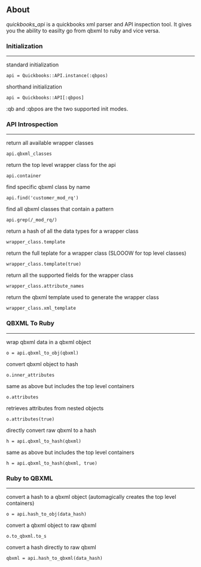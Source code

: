 ## About

*quickbooks_api* is a quickbooks xml parser and API inspection tool. It gives
you the ability to easilty go from qbxml to ruby and vice versa. 

### Initialization
------------------------------------------------------------------------------

standard initialization
  
    api = Quickbooks::API.instance(:qbpos)

shorthand initialization

    api = Quickbooks::API[:qbpos]


:qb and :qbpos are the two supported init modes.

### API Introspection
------------------------------------------------------------------------------

return all available wrapper classes

    api.qbxml_classes

return the top level wrapper class for the api

    api.container

find specific qbxml class by name

    api.find('customer_mod_rq')

find all qbxml classes that contain a pattern

    api.grep(/_mod_rq/)

return a hash of all the data types for a wrapper class

    wrapper_class.template

return the full teplate for a wrapper class (SLOOOW for top level classes)

    wrapper_class.template(true)

return all the supported fields for the wrapper class

    wrapper_class.attribute_names

return the qbxml template used to generate the wrapper class

    wrapper_class.xml_template


### QBXML To Ruby
------------------------------------------------------------------------------

wrap qbxml data in a qbxml object

    o = api.qbxml_to_obj(qbxml)

convert qbxml object to hash

    o.inner_attributes

same as above but includes the top level containers

    o.attributes

retrieves attributes from nested objects

    o.attributes(true)

directly convert raw qbxml to a hash

    h = api.qbxml_to_hash(qbxml)

same as above but includes the top level containers 

    h = api.qbxml_to_hash(qbxml, true) 


### Ruby to QBXML
------------------------------------------------------------------------------

convert a hash to a qbxml object (automagically creates the top level containers)

    o = api.hash_to_obj(data_hash)

convert a qbxml object to raw qbxml

    o.to_qbxml.to_s

convert a hash directly to raw qbxml

    qbxml = api.hash_to_qbxml(data_hash)
